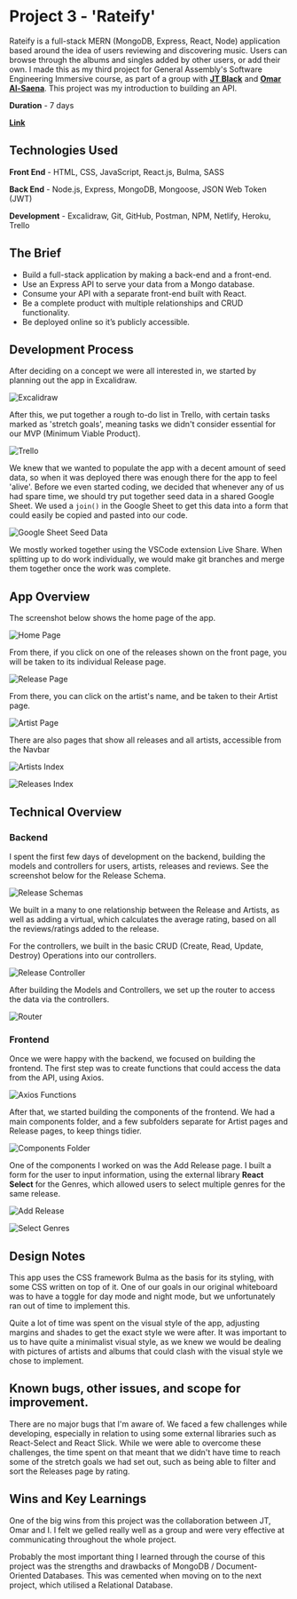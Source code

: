# Project 3 - 'Rateify'

Rateify is a full-stack MERN (MongoDB, Express, React, Node) application based around the idea of users reviewing and discovering music. Users can browse through the albums and singles added by other users, or add their own. I made this as my third project for General Assembly's Software Engineering Immersive course, as part of a group with **[JT Black](https://github.com/JT-Black/)** and **[Omar Al-Saena](https://github.com/omaralsanea)**. This project was my introduction to building an API.

**Duration** - 7 days

**[Link](https://rateify.netlify.app/)**

## Technologies Used

**Front End** - HTML, CSS, JavaScript, React.js, Bulma, SASS

**Back End** - Node.js, Express, MongoDB, Mongoose, JSON Web Token (JWT)

**Development** - Excalidraw, Git, GitHub, Postman, NPM, Netlify, Heroku, Trello

## The Brief

- Build a full-stack application by making a back-end and a front-end.
- Use an Express API to serve your data from a Mongo database.
- Consume your API with a separate front-end built with React. 
- Be a complete product with multiple relationships and CRUD functionality.
- Be deployed online so it’s publicly accessible.

## Development Process

After deciding on a concept we were all interested in, we started by planning out the app in Excalidraw.

![Excalidraw](./readme-screenshots/excalidraw.png)

After this, we put together a rough to-do list in Trello, with certain tasks marked as 'stretch goals', meaning tasks we didn't consider essential for our MVP (Minimum Viable Product).

![Trello](./readme-screenshots/trello.PNG)

We knew that we wanted to populate the app with a decent amount of seed data, so when it was deployed there was enough there for the app to feel 'alive'. Before we even started coding, we decided that whenever any of us had spare time, we should try put together seed data in a shared Google Sheet. We used a `join()` in the Google Sheet to get this data into a form that could easily be copied and pasted into our code.

![Google Sheet Seed Data](./readme-screenshots/seeddata.PNG)

We mostly worked together using the VSCode extension Live Share. When splitting up to do work individually, we would make git branches and merge them together once the work was complete.

## App Overview

The screenshot below shows the home page of the app.

![Home Page](./readme-screenshots/home.png)

From there, if you click on one of the releases shown on the front page, you will be taken to its individual Release page.

![Release Page](./readme-screenshots/release.png)

From there, you can click on the artist's name, and be taken to their Artist page.

![Artist Page](./readme-screenshots/artist.png)

There are also pages that show all releases and all artists, accessible from the Navbar

![Artists Index](./readme-screenshots/artists.png)

![Releases Index](./readme-screenshots/releases.png)

## Technical Overview

### Backend

I spent the first few days of development on the backend, building the models and controllers for users, artists, releases and reviews. See the screenshot below for the Release Schema. 

![Release Schemas](./readme-screenshots/releaseSchemas.PNG)

We built in a many to one relationship between the Release and Artists, as well as adding a virtual, which calculates the average rating, based on all the reviews/ratings added to the release.

For the controllers, we built in the basic CRUD (Create, Read, Update, Destroy) Operations into our controllers.

![Release Controller](./readme-screenshots/releaseController.PNG)

After building the Models and Controllers, we set up the router to access the data via the controllers.

![Router](./readme-screenshots/router.PNG)

### Frontend

Once we were happy with the backend, we focused on building the frontend. The first step was to create functions that could access the data from the API, using Axios.

![Axios Functions](./readme-screenshots/releaseaxios.PNG)  

After that, we started building the components of the frontend. We had a main components folder, and a few subfolders separate for Artist pages and Release pages, to keep things tidier.

![Components Folder](./readme-screenshots/componentsfolder.PNG)

One of the components I worked on was the Add Release page. I built a form for the user to input information, using the external library **React Select** for the Genres, which allowed users to select multiple genres for the same release.

![Add Release](./readme-screenshots/AddRelease.PNG)

![Select Genres](./readme-screenshots/selectgenres.PNG)

## Design Notes

This app uses the CSS framework Bulma as the basis for its styling, with some CSS written on top of it. One of our goals in our original whiteboard was to have a toggle for day mode and night mode, but we unfortunately ran out of time to implement this. 

Quite a lot of time was spent on the visual style of the app, adjusting margins and shades to get the exact style we were after. It was important to us to have quite a minimalist visual style, as we knew we would be dealing with pictures of artists and albums that could clash with the visual style we chose to implement. 

## Known bugs, other issues, and scope for improvement.

There are no major bugs that I'm aware of. We faced a few challenges while developing, especially in relation to using some external libraries such as React-Select and React Slick. While we were able to overcome these challenges, the time spent on that meant that we didn't have time to reach some of the stretch goals we had set out, such as being able to filter and sort the Releases page by rating.

## Wins and Key Learnings

One of the big wins from this project was the collaboration between JT, Omar and I. I felt we gelled really well as a group and were very effective at communicating throughout the whole project.

Probably the most important thing I learned through the course of this project was the strengths and drawbacks of MongoDB / Document-Oriented Databases. This was cemented when moving on to the next project, which utilised a Relational Database.

